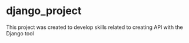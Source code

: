 # django_project
This project was created to develop skills related to creating API with the Django tool
